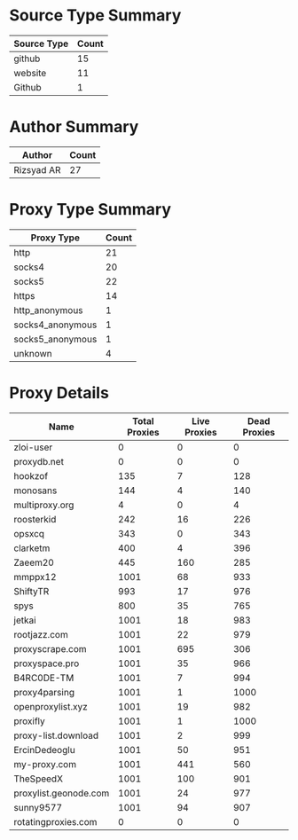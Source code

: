 # Source Type Summary

| Source Type | Count |
|-------------|-------|
| github | 15 |
| website | 11 |
| Github | 1 |


# Author Summary

| Author | Count |
|--------|-------|
| Rizsyad AR | 27 |


# Proxy Type Summary

| Proxy Type | Count |
|------------|-------|
| http | 21 |
| socks4 | 20 |
| socks5 | 22 |
| https | 14 |
| http_anonymous | 1 |
| socks4_anonymous | 1 |
| socks5_anonymous | 1 |
| unknown | 4 |


# Proxy Details

| Name | Total Proxies | Live Proxies | Dead Proxies |
|------|---------------|--------------|---------------|
| zloi-user | 0 | 0 | 0 |
| proxydb.net | 0 | 0 | 0 |
| hookzof | 135 | 7 | 128 |
| monosans | 144 | 4 | 140 |
| multiproxy.org | 4 | 0 | 4 |
| roosterkid | 242 | 16 | 226 |
| opsxcq | 343 | 0 | 343 |
| clarketm | 400 | 4 | 396 |
| Zaeem20 | 445 | 160 | 285 |
| mmppx12 | 1001 | 68 | 933 |
| ShiftyTR | 993 | 17 | 976 |
| spys | 800 | 35 | 765 |
| jetkai | 1001 | 18 | 983 |
| rootjazz.com | 1001 | 22 | 979 |
| proxyscrape.com | 1001 | 695 | 306 |
| proxyspace.pro | 1001 | 35 | 966 |
| B4RC0DE-TM | 1001 | 7 | 994 |
| proxy4parsing | 1001 | 1 | 1000 |
| openproxylist.xyz | 1001 | 19 | 982 |
| proxifly | 1001 | 1 | 1000 |
| proxy-list.download | 1001 | 2 | 999 |
| ErcinDedeoglu | 1001 | 50 | 951 |
| my-proxy.com | 1001 | 441 | 560 |
| TheSpeedX | 1001 | 100 | 901 |
| proxylist.geonode.com | 1001 | 24 | 977 |
| sunny9577 | 1001 | 94 | 907 |
| rotatingproxies.com | 0 | 0 | 0 |
